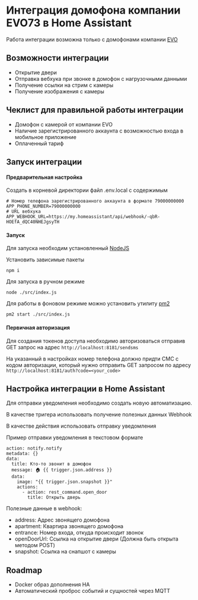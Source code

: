 # Интеграция домофона компании EVO73 в Home Assistant

Работа интеграции возможна только с домофонами компании [EVO](https://www.evo73.ru/)

## Возможности интеграции
- Открытие двери
- Отправка вебхука при звонке в домофон с нагрузочными данными
- Получение ссылки на стрим с камеры
- Получение изображения с камеры

## Чеклист для правильной работы интеграции
- Домофон с камерой от компании EVO
- Наличие зарегистрированного аккаунта с возможностью входа в мобильное приложение
- Оплаченный тариф

## Запуск интеграции

#### Предварительная настройка
Создать в корневой директории файл .env.local c содержимым
```
# Номер телефона зарегистрированного аккаунта в формате 79000000000 
APP_PHONE_NUMBER=79000000000
# URL вебхука
APP_WEBHOOK_URL=https://my.homeassistant/api/webhook/-qbR-HOEfA_dQC40NHEJgsyTH
```

#### Запуск
Для запуска необходим установленный [NodeJS](https://nodejs.org/en)

Установить зависимые пакеты
```
npm i
```

Для запуска в ручном режиме
```
node ./src/index.js
```

Для работы в фоновом режиме можно установить утилиту [pm2](https://pm2.keymetrics.io/)
```
pm2 start ./src/index.js
```

#### Первичная авторизация
Для создания токенов доступа необходимо авторизоваться отправив GET запрос на адрес `http://localhost:8181/sendsms`

На указанный в настройках номер телефона должно придти СМС с кодом авторизации, который нужно отправить GET запросом по адресу `http://localhost:8181/auth?code=<your_code>`

## Настройка интеграции в Home Assistant

Для отправки уведомления необходимо создать новую автоматизацию.

В качестве тригера использовать получение полезных данных Webhook

В качестве действия использовать отправку уведомления

Пример отправки уведомления в текстовом формате

```
action: notify.notify
metadata: {}
data:
  title: Кто-то звонит в домофон
  message: 🏠 {{ trigger.json.address }}
  data:
    image: "{{ trigger.json.snapshot }}"
    actions:
      - action: rest_command.open_door
        title: Открыть дверь
```

Полезные данные в webhook:
- address: Адрес звонящего домофона
- apartment: Квартира звонящего домофона
- entrance: Номер входа, откуда происходит звонок
- openDoorUrl: Ссылка на открытие двери (Должна быть открыта методом POST)
- snapshot: Ссылка на снапшот с камеры


## Roadmap
- Docker образ дополнения HA
- Автоматический проброс событий и сущностей через MQTT

